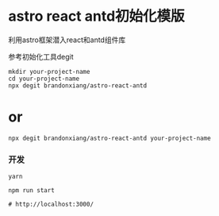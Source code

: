 # astro react antd初始化模版

利用astro框架潜入react和antd组件库

参考初始化工具degit

```shell
mkdir your-project-name
cd your-project-name
npx degit brandonxiang/astro-react-antd
```
# or
```shell
npx degit brandonxiang/astro-react-antd your-project-name
```
### 开发

```shell
yarn

npm run start

# http://localhost:3000/
